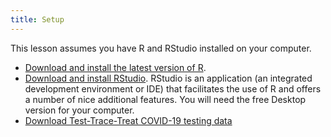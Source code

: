 ```yaml
---
title: Setup
---
```


This lesson assumes you have R and RStudio installed on your computer.

* [Download and install the latest version of R](https://www.r-project.org/).
* [Download and install RStudio](https://www.rstudio.com/products/rstudio/download/#download). RStudio is an application (an integrated development environment or IDE) that facilitates the use of R and offers a number of nice additional features. You will need the free Desktop version for your computer.
* [Download Test-Trace-Treat COVID-19 testing data](https://arizona.figshare.com/articles/dataset/University_of_Arizona_Test-Trace-Treat_COVID-19_testing_results/14869740)